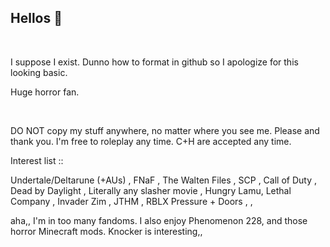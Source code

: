 ## Hellos 👋
‎ 

  I suppose I exist. Dunno how to format in github so I apologize for this looking basic.

  Huge horror fan.

‎ 
‎ 

  DO NOT copy my stuff anywhere, no matter where you see me. Please and thank you.
I'm free to roleplay any time. C+H are accepted any time.


 

  
Interest list ::
 
Undertale/Deltarune (+AUs) , FNaF , The Walten Files , SCP , Call of Duty , Dead by Daylight , Literally any slasher movie , Hungry Lamu, Lethal Company , Invader Zim , JTHM , RBLX Pressure + Doors , ,
 
aha,, I'm in too many fandoms. I also enjoy Phenomenon 228, and those horror Minecraft mods. Knocker is interesting,,
